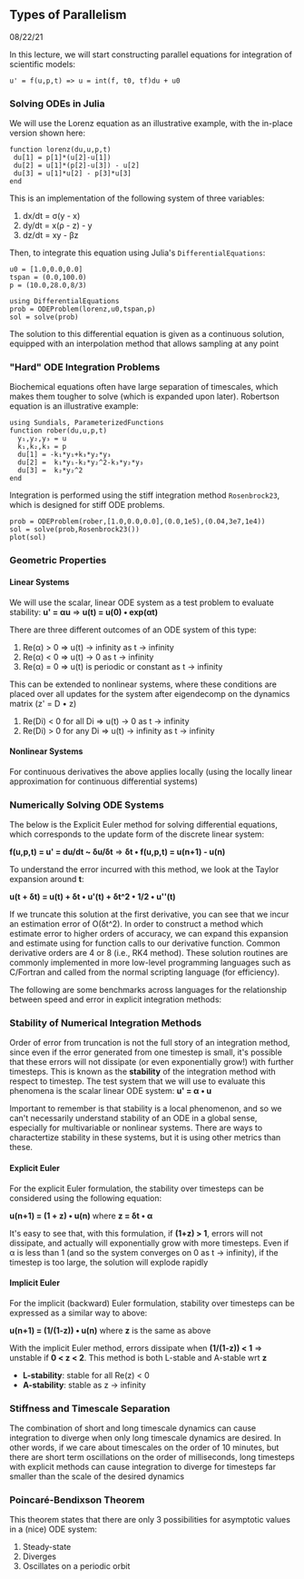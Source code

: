 ## Types of Parallelism
08/22/21

In this lecture, we will start constructing parallel equations for integration of scientific models:
```
u' = f(u,p,t) => u = int(f, t0, tf)du + u0
```

### Solving ODEs in Julia
We will use the Lorenz equation as an illustrative example, with the in-place version shown here:

```
function lorenz(du,u,p,t)
 du[1] = p[1]*(u[2]-u[1])
 du[2] = u[1]*(p[2]-u[3]) - u[2]
 du[3] = u[1]*u[2] - p[3]*u[3]
end
```

This is an implementation of the following system of three variables:

1. dx/dt = &sigma;(y - x)
2. dy/dt = x(&rho; - z) - y
3. dz/dt = xy - &beta;z

Then, to integrate this equation using Julia's `DifferentialEquations`:

```
u0 = [1.0,0.0,0.0]
tspan = (0.0,100.0)
p = (10.0,28.0,8/3)

using DifferentialEquations
prob = ODEProblem(lorenz,u0,tspan,p)
sol = solve(prob)
```

The solution to this differential equation is given as a continuous solution, equipped with an interpolation method that allows sampling at any point

### "Hard" ODE Integration Problems
Biochemical equations often have large separation of timescales, which makes them tougher to solve (which is expanded upon later). Robertson equation is an illustrative example:

```
using Sundials, ParameterizedFunctions
function rober(du,u,p,t)
  y₁,y₂,y₃ = u
  k₁,k₂,k₃ = p
  du[1] = -k₁*y₁+k₃*y₂*y₃
  du[2] =  k₁*y₁-k₂*y₂^2-k₃*y₂*y₃
  du[3] =  k₂*y₂^2
end
```

Integration is performed using the stiff integration method `Rosenbrock23`, which is designed for stiff ODE problems.

```
prob = ODEProblem(rober,[1.0,0.0,0.0],(0.0,1e5),(0.04,3e7,1e4))
sol = solve(prob,Rosenbrock23())
plot(sol)
```

### Geometric Properties
#### Linear Systems
We will use the scalar, linear ODE system as a test problem to evaluate stability: **u' = &alpha;u** => **u(t) = u(0) • exp(&alpha;t)**

There are three different outcomes of an ODE system of this type:
1. Re(&alpha;) > 0 => u(t) -> infinity as t -> infinity
2. Re(&alpha;) < 0 => u(t) -> 0 as t -> infinity
3. Re(&alpha;) = 0 => u(t) is periodic or constant as t -> infinity

This can be extended to nonlinear systems, where these conditions are placed over all updates for the system after eigendecomp on the dynamics matrix (z' = D • z)

1. Re(Di) < 0 for all Di => u(t) -> 0 as t -> infinity
2. Re(Di) > 0 for any Di => u(t) -> infinity as t -> infinity

#### Nonlinear Systems
For continuous derivatives the above applies locally (using the locally linear approximation for continuous differential systems)

### Numerically Solving ODE Systems
The below is the Explicit Euler method for solving differential equations, which corresponds to the update form of the discrete linear system:

**f(u,p,t) = u' = du/dt ~ &delta;u/&delta;t** => **&delta;t • f(u,p,t) = u(n+1) - u(n)**

To understand the error incurred with this method, we look at the Taylor expansion around **t**:

**u(t + &delta;t) = u(t) + &delta;t • u'(t) + &delta;t^2 • 1/2 • u''(t)**

If we truncate this solution at the first derivative, you can see that we incur an estimation error of O(&delta;t^2). In order to construct a method which estimate error to higher orders of accuracy, we can expand this expansion and estimate using for function calls to our derivative function. Common derivative orders are 4 or 8 (i.e., RK4 method). These solution routines are commonly implemented in more low-level programming languages such as C/Fortran and called from the normal scripting language (for efficiency).

The following are some benchmarks across languages for the relationship between speed and error in explicit integration methods:
[](./IntegrationBenchmarks.png)

### Stability of Numerical Integration Methods
Order of error from truncation is not the full story of an integration method, since even if the error generated from one timestep is small, it's possible that these errors will not dissipate (or even exponentially grow!) with further timesteps. This is known as the **stability** of the integration method with respect to timestep. The test system that we will use to evaluate this phenomena is the scalar linear ODE system: **u' = &alpha; • u**

Important to remember is that stability is a local phenomenon, and so we can't necessarily understand stability of an ODE in a global sense, especially for multivariable or nonlinear systems. There are ways to charactertize stability in these systems, but it is using other metrics than these. 

#### Explicit Euler
For the explicit Euler formulation, the stability over timesteps can be considered using the following equation:

**u(n+1) = (1 + z) • u(n)** where **z = &delta;t • &alpha;**

It's easy to see that, with this formulation, if **(1+z) > 1**, errors will not dissipate, and actually will exponentially grow with more timesteps. Even if &alpha; is less than 1 (and so the system converges on 0 as t -> infinity), if the timestep is too large, the solution will explode rapidly

#### Implicit Euler
For the implicit (backward) Euler formulation, stability over timesteps can be expressed as a similar way to above:

**u(n+1) = (1/(1-z)) • u(n)** where **z** is the same as above

With the implicit Euler method, errors dissipate when **(1/(1-z)) < 1** => unstable if **0 < z < 2**. This method is both L-stable and A-stable wrt **z**

- **L-stability**: stable for all Re(z) < 0
- **A-stability**: stable as z -> infinity

### Stiffness and Timescale Separation
[](./Stiffness.png)

The combination of short and long timescale dynamics can cause integration to diverge when only long timescale dynamics are desired. In other words, if we care about timescales on the order of 10 minutes, but there are short term oscillations on the order of milliseconds, long timesteps with explicit methods can cause integration to diverge for timesteps far smaller than the scale of the desired dynamics

### Poincaré-Bendixson Theorem
This theorem states that there are only 3 possibilities for asymptotic values in a (nice) ODE system:
1. Steady-state
2. Diverges
3. Oscillates on a periodic orbit
